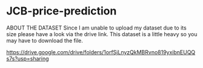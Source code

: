 # JCB-price-prediction
ABOUT THE DATASET
Since I am unable to upload my dataset due to its size please have a look via the drive link.
This dataset is a little heavy so you may have to download the file.

https://drive.google.com/drive/folders/1orfSjLnyzQkMBRvno819yxibnEUQQs7s?usp=sharing
